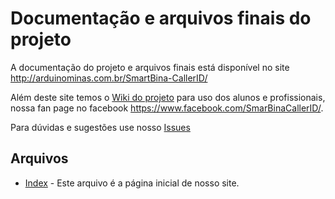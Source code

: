 # Documentação e arquivos finais do projeto

A documentação do projeto e arquivos finais está disponível no site http://arduinominas.com.br/SmartBina-CallerID/


Além deste site temos o [Wiki do projeto](https://github.com/ArduinoMinas/SmartBina-CallerID/wiki) para uso dos alunos e profissionais, nossa fan page no facebook https://www.facebook.com/SmarBinaCallerID/.

Para dúvidas e sugestões use nosso [Issues](https://github.com/ArduinoMinas/SmartBina-CallerID/issues)

## Arquivos

 * [Index](index.md) - Este arquivo é a página inicial de nosso site.
